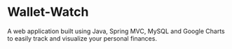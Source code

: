 # Wallet-Watch
A web application built using Java, Spring MVC, MySQL and Google Charts to easily track and visualize your personal finances.
